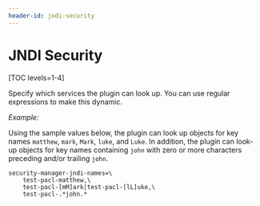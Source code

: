 ```yaml
---
header-id: jndi-security
---
```


# JNDI Security

[TOC levels=1-4]

Specify which services the plugin can look up. You can use regular expressions
to make this dynamic. 

*Example:*

Using the sample values below, the plugin can look up objects for key names
`matthew`, `mark`, `Mark`, `luke`, and `Luke`. In addition, the plugin can
look-up objects for key names containing `john` with zero or more characters
preceding and/or trailing `john`. 

	security-manager-jndi-names=\
		test-pacl-matthew,\
		test-pacl-[mM]ark|test-pacl-[lL]uke,\
		test-pacl-.*john.*
